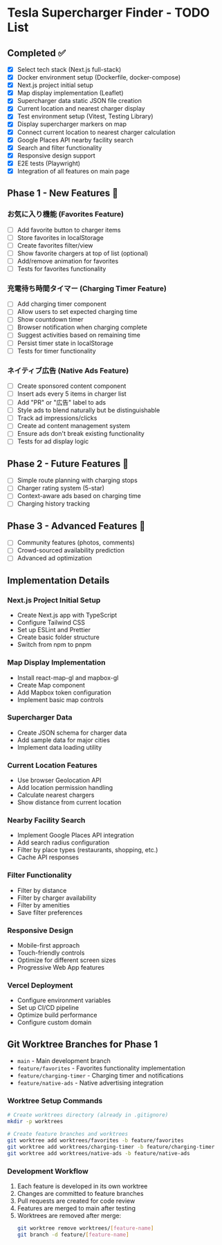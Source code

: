 # Tesla Supercharger Finder - TODO List

## Completed ✅

- [x] Select tech stack (Next.js full-stack)
- [x] Docker environment setup (Dockerfile, docker-compose)
- [x] Next.js project initial setup
- [x] Map display implementation (Leaflet)
- [x] Supercharger data static JSON file creation
- [x] Current location and nearest charger display
- [x] Test environment setup (Vitest, Testing Library)
- [x] Display supercharger markers on map
- [x] Connect current location to nearest charger calculation
- [x] Google Places API nearby facility search
- [x] Search and filter functionality
- [x] Responsive design support
- [x] E2E tests (Playwright)
- [x] Integration of all features on main page

## Phase 1 - New Features 🚀

### お気に入り機能 (Favorites Feature)
- [ ] Add favorite button to charger items
- [ ] Store favorites in localStorage
- [ ] Create favorites filter/view
- [ ] Show favorite chargers at top of list (optional)
- [ ] Add/remove animation for favorites
- [ ] Tests for favorites functionality

### 充電待ち時間タイマー (Charging Timer Feature)
- [ ] Add charging timer component
- [ ] Allow users to set expected charging time
- [ ] Show countdown timer
- [ ] Browser notification when charging complete
- [ ] Suggest activities based on remaining time
- [ ] Persist timer state in localStorage
- [ ] Tests for timer functionality

### ネイティブ広告 (Native Ads Feature)
- [ ] Create sponsored content component
- [ ] Insert ads every 5 items in charger list
- [ ] Add "PR" or "広告" label to ads
- [ ] Style ads to blend naturally but be distinguishable
- [ ] Track ad impressions/clicks
- [ ] Create ad content management system
- [ ] Ensure ads don't break existing functionality
- [ ] Tests for ad display logic

## Phase 2 - Future Features 🔄

- [ ] Simple route planning with charging stops
- [ ] Charger rating system (5-star)
- [ ] Context-aware ads based on charging time
- [ ] Charging history tracking

## Phase 3 - Advanced Features 🔮

- [ ] Community features (photos, comments)
- [ ] Crowd-sourced availability prediction
- [ ] Advanced ad optimization

## Implementation Details

### Next.js Project Initial Setup

- Create Next.js app with TypeScript
- Configure Tailwind CSS
- Set up ESLint and Prettier
- Create basic folder structure
- Switch from npm to pnpm

### Map Display Implementation

- Install react-map-gl and mapbox-gl
- Create Map component
- Add Mapbox token configuration
- Implement basic map controls

### Supercharger Data

- Create JSON schema for charger data
- Add sample data for major cities
- Implement data loading utility

### Current Location Features

- Use browser Geolocation API
- Add location permission handling
- Calculate nearest chargers
- Show distance from current location

### Nearby Facility Search

- Implement Google Places API integration
- Add search radius configuration
- Filter by place types (restaurants, shopping, etc.)
- Cache API responses

### Filter Functionality

- Filter by distance
- Filter by charger availability
- Filter by amenities
- Save filter preferences

### Responsive Design

- Mobile-first approach
- Touch-friendly controls
- Optimize for different screen sizes
- Progressive Web App features

### Vercel Deployment

- Configure environment variables
- Set up CI/CD pipeline
- Optimize build performance
- Configure custom domain

## Git Worktree Branches for Phase 1

- `main` - Main development branch
- `feature/favorites` - Favorites functionality implementation
- `feature/charging-timer` - Charging timer and notifications
- `feature/native-ads` - Native advertising integration

### Worktree Setup Commands

```bash
# Create worktrees directory (already in .gitignore)
mkdir -p worktrees

# Create feature branches and worktrees
git worktree add worktrees/favorites -b feature/favorites
git worktree add worktrees/charging-timer -b feature/charging-timer
git worktree add worktrees/native-ads -b feature/native-ads
```

### Development Workflow

1. Each feature is developed in its own worktree
2. Changes are committed to feature branches
3. Pull requests are created for code review
4. Features are merged to main after testing
5. Worktrees are removed after merge:
   ```bash
   git worktree remove worktrees/[feature-name]
   git branch -d feature/[feature-name]
   ```

